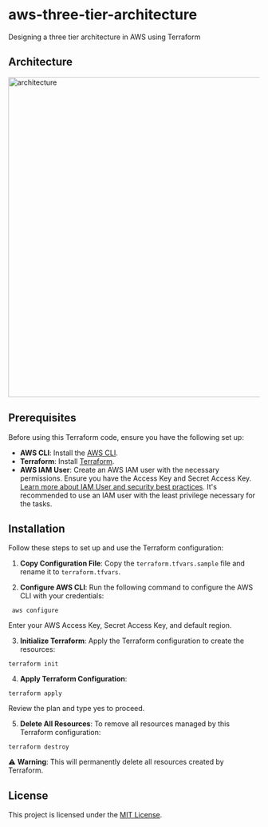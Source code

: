 # aws-three-tier-architecture
Designing a three tier architecture in AWS using Terraform


## Architecture
<img width="640" alt="architecture" src="https://github.com/yourzinc/aws-three-tier-architecture/assets/77188666/eeb040dc-9d03-4f33-89e7-7407edf1edec">


## Prerequisites

Before using this Terraform code, ensure you have the following set up:

- **AWS CLI**: Install the [AWS CLI](https://docs.aws.amazon.com/cli/latest/userguide/getting-started-install.html).
- **Terraform**: Install [Terraform](https://developer.hashicorp.com/terraform/tutorials/aws-get-started/install-cli).
- **AWS IAM User**: Create an AWS IAM user with the necessary permissions. Ensure you have the Access Key and Secret Access Key. [Learn more about IAM User and security best practices](https://docs.aws.amazon.com/IAM/latest/UserGuide/id_users_create.html). It's recommended to use an IAM user with the least privilege necessary for the tasks.


## Installation
Follow these steps to set up and use the Terraform configuration:

1.  **Copy Configuration File**: Copy the `terraform.tfvars.sample` file and rename it to `terraform.tfvars`. 

2. **Configure AWS CLI**: Run the following command to configure the AWS CLI with your credentials: 
```shell
 aws configure
```
Enter your AWS Access Key, Secret Access Key, and default region.

3. **Initialize Terraform**: Apply the Terraform configuration to create the resources:
```shell
terraform init
```

4. **Apply Terraform Configuration**:  
```shell
terraform apply
```
Review the plan and type yes to proceed.

5. **Delete All Resources**: To remove all resources managed by this Terraform configuration:
```shell
terraform destroy
```
⚠️ **Warning**: This will permanently delete all resources created by Terraform.


## License
This project is licensed under the [MIT License](LICENSE).
